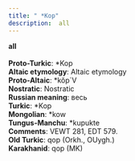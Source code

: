 ```yaml
---
title: " *Kop"
description:  all
---
```

<p data-pagefind-weight="0.5">
<strong> all</strong><br><br>
<strong>Proto-Turkic</strong>:  *Kop<br>
<strong>Altaic etymology</strong>:  Altaic etymology<br>
<strong> Proto-Altaic</strong>:  *kŏp`V<br>
<strong>Nostratic</strong>:  Nostratic<br>
<strong>Russian meaning</strong>:  весь<br>
<strong>Turkic</strong>:  *Kop<br>
<strong>Mongolian</strong>:  *kow<br>
<strong>Tungus-Manchu</strong>:  *kupukte<br>
<strong>Comments</strong>:  VEWT 281, EDT 579.<br>
<strong>Old Turkic</strong>:  qop (Orkh., OUygh.)<br>
<strong>Karakhanid</strong>:  qop (MK)<br>

</p>
